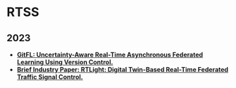 # RTSS

## 2023

- **[GitFL: Uncertainty-Aware Real-Time Asynchronous Federated Learning Using Version Control.](https://ieeexplore.ieee.org/abstract/document/10406061)**
- **[Brief Industry Paper: RTLight: Digital Twin-Based Real-Time Federated Traffic Signal Control.](https://ieeexplore.ieee.org/abstract/document/10406112/keywords#keywords)**